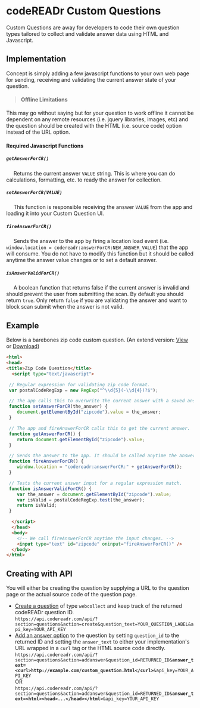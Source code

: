 # codeREADr Custom Questions<a name="head"></a>
Custom Questions are away for developers to code their own question types tailored to collect and validate answer data using HTML and Javascript.

## Implementation<a name="implement"></a>
Concept is simply adding a few javascript functions to your own web page for sending, receiving and validating the current answer state of your question.

>#### Offline Limitations
This may go without saying but for your question to work offline it cannot be dependent on any remote resources (i.e. jquery libraries, images, etc) and the question should be created with the HTML (i.e. source code) option instead of the URL option.

#### Required Javascript Functions

##### ```getAnswerForCR()```
&nbsp;&nbsp;&nbsp;&nbsp; Returns the current answer ```VALUE``` string. This is where you can do calculations, formatting, etc. to ready the answer for collection.

##### ```setAnswerForCR(VALUE)```
&nbsp;&nbsp;&nbsp;&nbsp; This function is responsible receiving the answer ```VALUE``` from the app and loading it into your Custom Question UI.

##### ```fireAnswerForCR()```
&nbsp;&nbsp;&nbsp;&nbsp; Sends the answer to the app by firing a location load event (i.e. ```window.location = codereadr:answerForCR:NEW_ANSWER_VALUE```) that the app will consume. You do not have to modify this function but it should be called anytime the answer value changes or to set a default answer.

##### ```isAnswerValidForCR()```
&nbsp;&nbsp;&nbsp;&nbsp; A boolean function that returns false if the current answer is invalid and should prevent the user from submitting the scan. By default you should return `true`. Only return `false` if you are validating the answer and want to block scan submit when the answer is not valid.

## Example<a name="example"></a>
Below is a barebones zip code custom question. (An extend version: <a href="https://github.com/codeREADr/api/blob/master/1.0/contents/examples/webcollect/zipcode.html" target="_blank">View</a> or <a href="https://raw.github.com/codeREADr/api/master/1.0/contents/examples/webcollect/zipcode.html" target="_blank">Download</a>)

```html
<html>
<head>
<title>Zip Code Question</title>
  <script type="text/javascript">

 // Regular expression for validating zip code format.
 var postalCodeRegExp = new RegExp("^\\d{5}(-\\d{4})?$");

 // The app calls this to overwrite the current answer with a saved answer.
 function setAnswerForCR(the_answer) {
    document.getElementById("zipcode").value = the_answer;
 }

 // The app and fireAnswerForCR calls this to get the current answer.
 function getAnswerForCR() {
    return document.getElementById("zipcode").value;
 }

 // Sends the answer to the app. It should be called anytime the answer changes.
 function fireAnswerForCR() {
    window.location = "codereadr:answerForCR:" + getAnswerForCR();
 }

 // Tests the current answer input for a regular expression match.
 function isAnswerValidForCR() {
    var the_answer = document.getElementById("zipcode").value;
    var isValid = postalCodeRegExp.test(the_answer);
    return isValid;
 }

  </script>
  </head>
  <body>
    <!-- We call fireAnswerForCR anytime the input changes. -->
    <input type="text" id="zipcode" oninput="fireAnswerForCR()" />
  </body>
</html>
```

## Creating with API<a name="create"></a>
You will either be creating the question by supplying a URL to the question page or the actual source code of the question page.
 - <a href="Questions.md#create">Create a question</a> of type `webcollect` and keep track of the returned codeREADr question ID. <br/> ```https://api.codereadr.com/api/?section=questions&action=create&question_text=YOUR_QUESTION_LABEL&api_key=YOUR_API_KEY```
 - <a href="Questions.md#add">Add an answer option</a> to the question by setting `question_id` to the returned ID and setting the `answer_text` to either your implementation's URL wrapped in a `curl` tag or the HTML source code directly. <br/> ```https://api.codereadr.com/api/?section=questions&action=addanswer&question_id=RETURNED_ID&```**```answer_text=<curl>http://example.com/custom_question.html</curl>```**```&api_key=YOUR_API_KEY``` <br/> OR <br/> ```https://api.codereadr.com/api/?section=questions&action=addanswer&question_id=RETURNED_ID&```**```answer_text=<html><head>...</head></html>```**```&api_key=YOUR_API_KEY```

<br/><br/>
